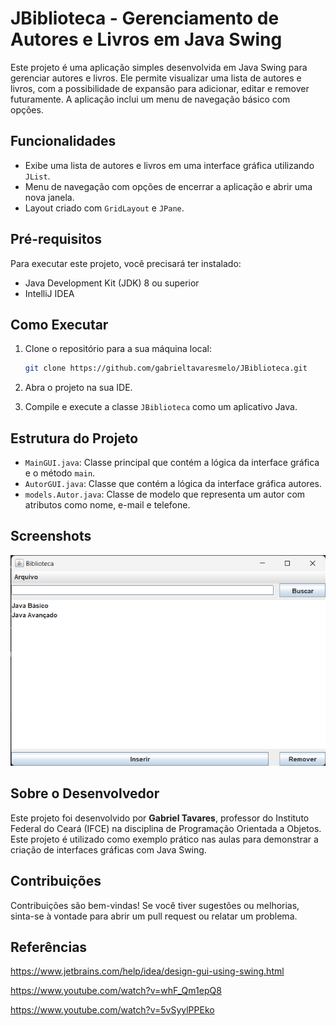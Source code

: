# JBiblioteca - Gerenciamento de Autores e Livros em Java Swing

Este projeto é uma aplicação simples desenvolvida em Java Swing para gerenciar autores e livros. Ele permite visualizar uma lista de autores e livros, com a possibilidade de expansão para adicionar, editar e remover futuramente. A aplicação inclui um menu de navegação básico com opções.

## Funcionalidades

- Exibe uma lista de autores e livros em uma interface gráfica utilizando `JList`.
- Menu de navegação com opções de encerrar a aplicação e abrir uma nova janela.
- Layout criado com `GridLayout` e `JPane`.

## Pré-requisitos

Para executar este projeto, você precisará ter instalado:

- Java Development Kit (JDK) 8 ou superior
- IntelliJ IDEA

## Como Executar

1. Clone o repositório para a sua máquina local:

   ```bash
   git clone https://github.com/gabrieltavaresmelo/JBiblioteca.git
   ```

2. Abra o projeto na sua IDE.

3. Compile e execute a classe `JBiblioteca` como um aplicativo Java.

## Estrutura do Projeto

- `MainGUI.java`: Classe principal que contém a lógica da interface gráfica e o método `main`.
- `AutorGUI.java`: Classe que contém a lógica da interface gráfica autores.
- `models.Autor.java`: Classe de modelo que representa um autor com atributos como nome, e-mail e telefone.

## Screenshots

![Alt text](print.png?raw=true "MyApp")

## Sobre o Desenvolvedor

Este projeto foi desenvolvido por **Gabriel Tavares**, professor do Instituto Federal do Ceará (IFCE) na disciplina de Programação Orientada a Objetos. Este projeto é utilizado como exemplo prático nas aulas para demonstrar a criação de interfaces gráficas com Java Swing.

## Contribuições

Contribuições são bem-vindas! Se você tiver sugestões ou melhorias, sinta-se à vontade para abrir um pull request ou relatar um problema.

## Referências

https://www.jetbrains.com/help/idea/design-gui-using-swing.html

https://www.youtube.com/watch?v=whF_Qm1epQ8

https://www.youtube.com/watch?v=5vSyylPPEko

